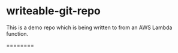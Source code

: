 # writeable-git-repo

This is a demo repo which is being written to from an AWS Lambda function.

========
